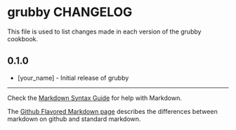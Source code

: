 # grubby CHANGELOG

This file is used to list changes made in each version of the grubby cookbook.

## 0.1.0
- [your_name] - Initial release of grubby

- - -
Check the [Markdown Syntax Guide](http://daringfireball.net/projects/markdown/syntax) for help with Markdown.

The [Github Flavored Markdown page](http://github.github.com/github-flavored-markdown/) describes the differences between markdown on github and standard markdown.

